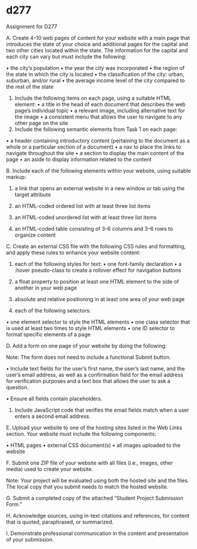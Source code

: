 # d277

Assignment for D277

A. Create 4–10 web pages of content for your website with a main page that introduces the state of your choice and additional pages for the capital and two other cities located within the state. The information for the capital and each city can vary but must include the following:

• the city’s population
• the year the city was incorporated
• the region of the state in which the city is located
• the classification of the city: urban, suburban, and/or rural
• the average income level of the city compared to the rest of the state

1.  Include the following items on each page, using a suitable HTML element:
    • a title in the head of each document that describes the web page’s individual topic
    • a relevant image, including alternative text for the image
    • a consistent menu that allows the user to navigate to any other page on the site
2.  Include the following semantic elements from Task 1 on each page:

• a header containing introductory content (pertaining to the document as a whole or a particular section of a document)
• a nav to place the links to navigate throughout the site
• a section to display the main content of the page
• an aside to display information related to the content

B. Include each of the following elements within your website, using suitable markup:

1.  a link that opens an external website in a new window or tab using the target attribute

2.  an HTML-coded ordered list with at least three list items

3.  an HTML-coded unordered list with at least three list items

4.  an HTML-coded table consisting of 3–6 columns and 3–6 rows to organize content

C. Create an external CSS file with the following CSS rules and formatting, and apply these rules to enhance your website content:

1.  each of the following styles for text:
    • one font-family declaration
    • a :hover pseudo-class to create a rollover effect for navigation buttons

2.  a float property to position at least one HTML element to the side of another in your web page

3.  absolute and relative positioning in at least one area of your web page

4.  each of the following selectors:

• one element selector to style the HTML elements
• one class selector that is used at least two times to style HTML elements
• one ID selector to format specific elements of a page

D. Add a form on one page of your website by doing the following:

Note: The form does not need to include a functional Submit button.

• Include text fields for the user’s first name, the user’s last name, and the user’s email address, as well as a confirmation field for the email address for verification purposes and a text box that allows the user to ask a question.

• Ensure all fields contain placeholders.

1.  Include JavaScript code that verifies the email fields match when a user enters a second email address.

E. Upload your website to one of the hosting sites listed in the Web Links section. Your website must include the following components:

• HTML pages
• external CSS document(s)
• all images uploaded to the website

F. Submit one ZIP file of your website with all files (i.e., images, other media) used to create your website.

Note: Your project will be evaluated using both the hosted site and the files. The local copy that you submit needs to match the hosted website.

G. Submit a completed copy of the attached “Student Project Submission Form.”

H. Acknowledge sources, using in-text citations and references, for content that is quoted, paraphrased, or summarized.

I. Demonstrate professional communication in the content and presentation of your submission.
